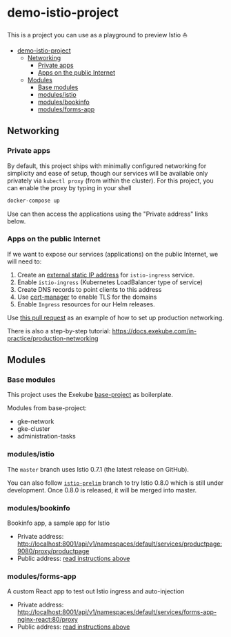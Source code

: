 # demo-istio-project

This is a project you can use as a playground to preview Istio ⛵️

<!-- TOC depthFrom:1 depthTo:6 withLinks:1 updateOnSave:1 orderedList:0 -->

- [demo-istio-project](#demo-istio-project)
	- [Networking](#networking)
		- [Private apps](#private-apps)
		- [Apps on the public Internet](#apps-on-the-public-internet)
	- [Modules](#modules)
		- [Base modules](#base-modules)
		- [modules/istio](#modulesistio)
		- [modules/bookinfo](#modulesbookinfo)
		- [modules/forms-app](#modulesforms-app)

<!-- /TOC -->

## Networking

### Private apps

By default, this project ships with minimally configured networking for simplicity and ease of setup, though our services will be available only privately via `kubectl proxy` (from within the cluster). For this project, you can enable the proxy by typing in your shell

```sh
docker-compose up
```

Use can then access the applications using the "Private address" links below.

### Apps on the public Internet

If we want to expose our services (applications) on the public Internet, we will need to:

1. Create an [external static IP address](/) for `istio-ingress` service.
2. Enable `istio-ingress` (Kubernetes LoadBalancer type of service)
3. Create DNS records to point clients to this address
4. Use [cert-manager](https://github.com/jetstack/cert-manager) to enable TLS for the domains
5. Enable `Ingress` resources for our Helm releases.

Use [this pull request](/) as an example of how to set up production networking.

There is also a step-by-step tutorial: <https://docs.exekube.com/in-practice/production-networking>


## Modules

### Base modules

This project uses the Exekube [base-project](https://github.com/exekube/base-project) as boilerplate.

Modules from base-project:

- gke-network
- gke-cluster
- administration-tasks

### modules/istio

The `master` branch uses Istio 0.7.1 (the latest release on GitHub).

You can also follow [`istio-prelim`](https://github.com/exekube/demo-istio-project/tree/istio-prelim) branch to try Istio 0.8.0 which is still under development. Once 0.8.0 is released, it will be merged into master.

### modules/bookinfo

Bookinfo app, a sample app for Istio

- Private address: <http://localhost:8001/api/v1/namespaces/default/services/productpage:9080/proxy/productpage>
- Public address: [read instructions above](#apps-on-the-public-internet)

### modules/forms-app

A custom React app to test out Istio ingress and auto-injection

- Private address: <http://localhost:8001/api/v1/namespaces/default/services/forms-app-nginx-react:80/proxy>
- Public address: [read instructions above](#apps-on-the-public-internet)

